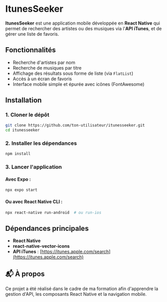 
#  ItunesSeeker

**ItunesSeeker** est une application mobile développée en **React Native** qui permet de rechercher des artistes ou des musiques via l'**API iTunes**, et de gérer une liste de favoris.

##  Fonctionnalités

- Recherche d'artistes par nom
- Recherche de musiques par titre
- Affichage des résultats sous forme de liste (via `FlatList`)
- Accès à un écran de favoris
- Interface mobile simple et épurée avec icônes (FontAwesome)

##  Installation

### 1. Cloner le dépôt

```bash
git clone https://github.com/ton-utilisateur/itunesseeker.git
cd itunesseeker
```

### 2. Installer les dépendances

```bash
npm install
```

### 3. Lancer l'application

#### Avec Expo :

```bash
npx expo start
```

#### Ou avec React Native CLI :

```bash
npx react-native run-android  # ou run-ios
```


## Dépendances principales

- **React Native**
- **react-native-vector-icons**
- **API iTunes** : [https://itunes.apple.com/search](https://itunes.apple.com/search)

## 📬 À propos

Ce projet a été réalisé dans le cadre de ma formation afin d'apprendre la gestion d'API, les composants React Native et la navigation mobile.

